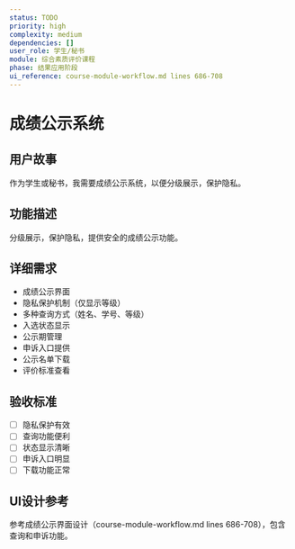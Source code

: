 ```yaml
---
status: TODO
priority: high
complexity: medium
dependencies: []
user_role: 学生/秘书
module: 综合素质评价课程
phase: 结果应用阶段
ui_reference: course-module-workflow.md lines 686-708
---
```


# 成绩公示系统

## 用户故事
作为学生或秘书，我需要成绩公示系统，以便分级展示，保护隐私。

## 功能描述
分级展示，保护隐私，提供安全的成绩公示功能。

## 详细需求
- 成绩公示界面
- 隐私保护机制（仅显示等级）
- 多种查询方式（姓名、学号、等级）
- 入选状态显示
- 公示期管理
- 申诉入口提供
- 公示名单下载
- 评价标准查看

## 验收标准
- [ ] 隐私保护有效
- [ ] 查询功能便利
- [ ] 状态显示清晰
- [ ] 申诉入口明显
- [ ] 下载功能正常

## UI设计参考
参考成绩公示界面设计（course-module-workflow.md lines 686-708），包含查询和申诉功能。